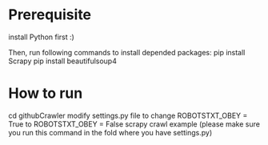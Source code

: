 # Prerequisite 
install Python first :)

Then, run following commands to install depended packages:
pip install Scrapy
pip install beautifulsoup4

# How to run
cd githubCrawler 
modify settings.py file to change ROBOTSTXT_OBEY = True to ROBOTSTXT_OBEY = False
scrapy crawl example (please make sure you run this command in the fold where you have settings.py)



